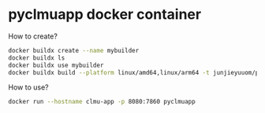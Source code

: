 # pyclmuapp docker container

How to create?

```bash
docker buildx create --name mybuilder
docker buildx ls
docker buildx use mybuilder
docker buildx build --platform linux/amd64,linux/arm64 -t junjieyuuom/pyclmuapp:latest --push .
```

How to use?

```bash
docker run --hostname clmu-app -p 8080:7860 pyclmuapp
```